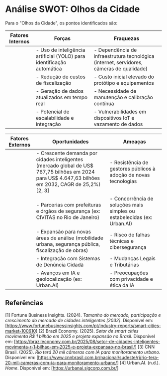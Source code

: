 # Análise SWOT: Olhos da Cidade

Para o "Olhos da Cidade", os pontos identificados são:

| Fatores Internos | Forças | Fraquezas |
|---|---|---|
|  | - Uso de inteligência artificial (YOLO) para identificação automática | - Dependência de infraestrutura tecnológica (internet, servidores, câmeras de qualidade) |
| | - Redução de custos de fiscalização | - Custo inicial elevado do protótipo e equipamentos |
| | - Geração de dados atualizados em tempo real | - Necessidade de manutenção e calibração contínua |
| | - Potencial de escalabilidade e integração | - Vulnerabilidades em dispositivos IoT e vazamento de dados |

| Fatores Externos | Oportunidades | Ameaças |
|---|---|---|
|  | - Crescente demanda por cidades inteligentes (mercado global de US$ 767,75 bilhões em 2024 para US$ 4.647,63 bilhões em 2032, CAGR de 25,2%) [2, 3] | - Resistência de gestores públicos à adoção de novas tecnologias |
| | - Parcerias com prefeituras e órgãos de segurança (ex: CIVITAS no Rio de Janeiro) | - Concorrência de soluções mais simples ou estabelecidas (ex: Urban.AI) |
| | - Expansão para novas áreas de análise (mobilidade urbana, segurança pública, fiscalização de obras) | - Risco de falhas técnicas e cibersegurança |
| | - Integração com Sistemas de Denúncia Cidadã | - Mudanças Legais e Tributárias |
| | - Avanços em IA e geolocalização (ex: Urban.AI) | - Preocupações com privacidade e ética da IA |

## Referências

[1] Fortune Business Insights. (2024). *Tamanho do mercado, participação e crescimento do mercado de cidades inteligentes [2032]*. Disponível em: [https://www.fortunebusinessinsights.com/pt/industry-reports/smart-cities-market-100610]
[2] Brazil Economy. (2025). *Setor de smart cities movimenta R$ 1 bilhão em 2025 e projeta expansão no Brasil*. Disponível em: [https://brazileconomy.com.br/2025/08/setor-de-cidades-inteligentes-movimenta-r-1-bilhao-em-2025-e-projeta-expansao-no-brasil/]
[3] CNN Brasil. (2025). *Rio terá 20 mil câmeras com IA para monitoramento urbano*. Disponível em: [https://www.cnnbrasil.com.br/nacional/sudeste/rj/rio-tera-20-mil-cameras-com-ia-para-monitoramento-urbano/]
[4] Urban.AI. (n.d.). *Home*. Disponível em: [https://urbanai.sigcorp.com.br/]
